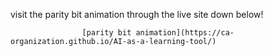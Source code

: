 visit the parity bit animation through the live site down below!

                    [parity bit animation](https://ca-organization.github.io/AI-as-a-learning-tool/)
